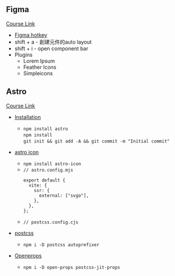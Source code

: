 ## Figma
[Course Link](https://www.youtube.com/playlist?list=PL4cUxeGkcC9hZm9NYpd4G-jhoeEk0ls-- "Link here")
- [Figma hotkey](https://byxblife.com/figma_shortcuts/) 
- shift + a - 創建元件的auto layout 
- shift + i - open component bar
- Plugins
  - Lorem Ipsum
  - Feather Icons
  - Simpleicons

## Astro
[Course Link](https://www.youtube.com/playlist?list=PL4cUxeGkcC9hZm9NYpd4G-jhoeEk0ls-- "Link here")
- [Installation](https://docs.astro.build/en/install/auto/)
  - ```npm install astro```  
    ```npm install```  
    ```git init && git add -A && git commit -m "Initial commit" ```  
- [astro icon](https://www.npmjs.com/package/astro-icon)
  - ```npm install astro-icon```
  - ```// astro.config.mjs```  
    ~~~
    export default {
      vite: {
        ssr: {
          external: ["svgo"],
        },
      },
    };
    ~~~
  - ```// postcss.config.cjs```  

- [postcss](https://github.com/postcss/postcss)
  - ```npm i -D postcss autoprefixer```
- [Openprops](https://open-props.style/)
  - ```npm i -D open-props postcss-jit-props```